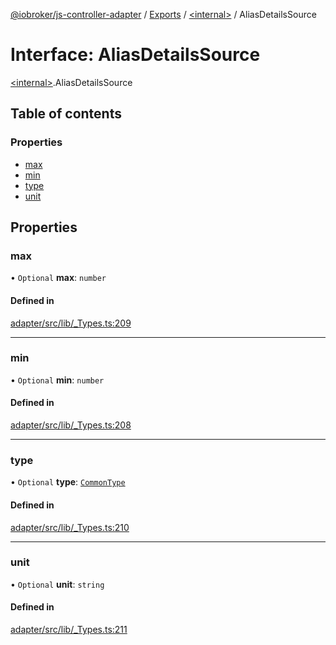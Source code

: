 [@iobroker/js-controller-adapter](../README.md) / [Exports](../modules.md) / [\<internal\>](../modules/internal_.md) / AliasDetailsSource

# Interface: AliasDetailsSource

[\<internal\>](../modules/internal_.md).AliasDetailsSource

## Table of contents

### Properties

- [max](internal_.AliasDetailsSource.md#max)
- [min](internal_.AliasDetailsSource.md#min)
- [type](internal_.AliasDetailsSource.md#type)
- [unit](internal_.AliasDetailsSource.md#unit)

## Properties

### max

• `Optional` **max**: `number`

#### Defined in

[adapter/src/lib/_Types.ts:209](https://github.com/ioBroker/ioBroker.js-controller/blob/0e3f4a4745f0024873156040d8f9f1cc55edbba6/packages/adapter/src/lib/_Types.ts#L209)

___

### min

• `Optional` **min**: `number`

#### Defined in

[adapter/src/lib/_Types.ts:208](https://github.com/ioBroker/ioBroker.js-controller/blob/0e3f4a4745f0024873156040d8f9f1cc55edbba6/packages/adapter/src/lib/_Types.ts#L208)

___

### type

• `Optional` **type**: [`CommonType`](../modules/internal_.md#commontype)

#### Defined in

[adapter/src/lib/_Types.ts:210](https://github.com/ioBroker/ioBroker.js-controller/blob/0e3f4a4745f0024873156040d8f9f1cc55edbba6/packages/adapter/src/lib/_Types.ts#L210)

___

### unit

• `Optional` **unit**: `string`

#### Defined in

[adapter/src/lib/_Types.ts:211](https://github.com/ioBroker/ioBroker.js-controller/blob/0e3f4a4745f0024873156040d8f9f1cc55edbba6/packages/adapter/src/lib/_Types.ts#L211)

